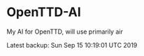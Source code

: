 # OpenTTD-AI
My AI for OpenTTD, will use primarily air

Latest backup: Sun Sep 15 10:19:01 UTC 2019
